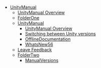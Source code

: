  - [UnityManual]()
	 - [UnityManual Overview](UnityManual.md)
	 - [FolderOne]()
	 - [UnityManual]()
		 - [UnityManual Overview](UnityManual_1.md)
		 - [Switching between Unity versions](SwitchingDocumentationVersions.md)
		 - [OfflineDocumentation](OfflineDocumentation.md)
		 - [WhatsNew56](WhatsNew56.md)
	 - [Leave Feedback](LeaveFeedback.md)
	 - [FolderTwo]()
		 - [ManualVersions](ManualVersions.md)

